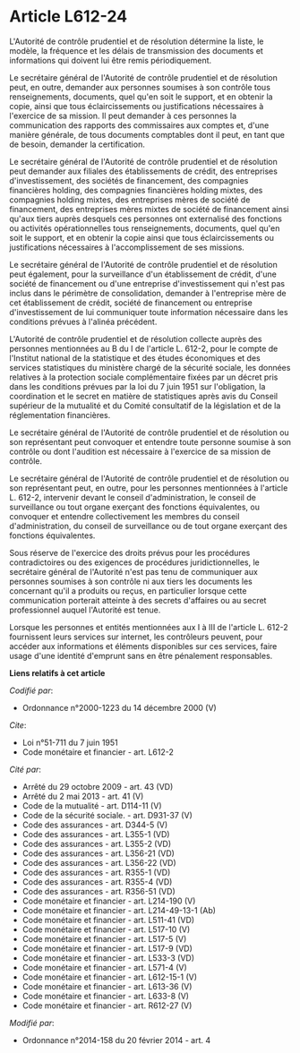 # Article L612-24

L'Autorité de contrôle prudentiel et de résolution détermine la liste, le modèle, la fréquence et les délais de transmission
des documents et informations qui doivent lui être remis périodiquement. 

Le secrétaire général de l'Autorité de contrôle prudentiel et de résolution peut, en outre, demander aux personnes soumises à
son contrôle tous renseignements, documents, quel qu'en soit le support, et en obtenir la copie, ainsi que tous
éclaircissements ou justifications nécessaires à l'exercice de sa mission. Il peut demander à ces personnes la communication
des rapports des commissaires aux comptes et, d'une manière générale, de tous documents comptables dont il peut, en tant que
de besoin, demander la certification. 

Le secrétaire général de l'Autorité de contrôle prudentiel et de résolution peut demander aux filiales des établissements de
crédit, des entreprises d'investissement, des sociétés de financement, des compagnies financières holding, des compagnies
financières holding mixtes, des compagnies holding mixtes, des entreprises mères de société de financement, des entreprises
mères mixtes de société de financement ainsi qu'aux tiers auprès desquels ces personnes ont externalisé des fonctions ou
activités opérationnelles tous renseignements, documents, quel qu'en soit le support, et en obtenir la copie ainsi que tous
éclaircissements ou justifications nécessaires à l'accomplissement de ses missions.

Le secrétaire général de l'Autorité de contrôle prudentiel et de résolution peut également, pour la surveillance d'un
établissement de crédit, d'une société de financement ou d'une entreprise d'investissement qui n'est pas inclus dans le
périmètre de consolidation, demander à l'entreprise mère de cet établissement de crédit, société de financement ou entreprise
d'investissement de lui communiquer toute information nécessaire dans les conditions prévues à l'alinéa précédent.

L'Autorité de contrôle prudentiel et de résolution collecte auprès des personnes mentionnées au B du I de l'article L. 612-2,
pour le compte de l'Institut national de la statistique et des études économiques et des services statistiques du ministère
chargé de la sécurité sociale, les données relatives à la protection sociale complémentaire fixées par un décret pris dans
les conditions prévues par la loi du 7 juin 1951 sur l'obligation, la coordination et le secret en matière de statistiques
après avis du Conseil supérieur de la mutualité et du Comité consultatif de la législation et de la réglementation
financières. 

Le secrétaire général de l'Autorité de contrôle prudentiel et de résolution ou son représentant peut convoquer et entendre
toute personne soumise à son contrôle ou dont l'audition est nécessaire à l'exercice de sa mission de contrôle. 

Le secrétaire général de l'Autorité de contrôle prudentiel et de résolution ou son représentant peut, en outre, pour les
personnes mentionnées à l'article L. 612-2, intervenir devant le conseil d'administration, le conseil de surveillance ou tout
organe exerçant des fonctions équivalentes, ou convoquer et entendre collectivement les membres du conseil d'administration,
du conseil de surveillance ou de tout organe exerçant des fonctions équivalentes.

Sous réserve de l'exercice des droits prévus pour les procédures contradictoires ou des exigences de procédures
juridictionnelles, le secrétaire général de l'Autorité n'est pas tenu de communiquer aux personnes soumises à son contrôle ni
aux tiers les documents les concernant qu'il a produits ou reçus, en particulier lorsque cette communication porterait
atteinte à des secrets d'affaires ou au secret professionnel auquel l'Autorité est tenue.

Lorsque les personnes et entités mentionnées aux I à III de l'article L. 612-2 fournissent leurs services sur internet, les
contrôleurs peuvent, pour accéder aux informations et éléments disponibles sur ces services, faire usage d'une identité
d'emprunt sans en être pénalement responsables.

**Liens relatifs à cet article**

_Codifié par_:

  - Ordonnance n°2000-1223 du 14 décembre 2000 (V)

_Cite_:

  - Loi n°51-711 du 7 juin 1951
  - Code monétaire et financier - art. L612-2

_Cité par_:

  - Arrêté du 29 octobre 2009 - art. 43 (VD)
  - Arrêté du 2 mai 2013 - art. 41 (V)
  - Code de la mutualité - art. D114-11 (V)
  - Code de la sécurité sociale. - art. D931-37 (V)
  - Code des assurances - art. D344-5 (V)
  - Code des assurances - art. L355-1 (VD)
  - Code des assurances - art. L355-2 (VD)
  - Code des assurances - art. L356-21 (VD)
  - Code des assurances - art. L356-22 (VD)
  - Code des assurances - art. R355-1 (VD)
  - Code des assurances - art. R355-4 (VD)
  - Code des assurances - art. R356-51 (VD)
  - Code monétaire et financier - art. L214-190 (V)
  - Code monétaire et financier - art. L214-49-13-1 (Ab)
  - Code monétaire et financier - art. L511-41 (VD)
  - Code monétaire et financier - art. L517-10 (V)
  - Code monétaire et financier - art. L517-5 (V)
  - Code monétaire et financier - art. L517-9 (VD)
  - Code monétaire et financier - art. L533-3 (VD)
  - Code monétaire et financier - art. L571-4 (V)
  - Code monétaire et financier - art. L612-15-1 (V)
  - Code monétaire et financier - art. L613-36 (V)
  - Code monétaire et financier - art. L633-8 (V)
  - Code monétaire et financier - art. R612-27 (V)

_Modifié par_:

  - Ordonnance n°2014-158 du 20 février 2014 - art. 4
